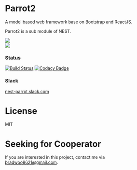 # Parrot2
A model based web framework base on Bootstrap and ReactJS.  

Parrot2 is a sub module of NEST.

![](http://bradwoo8621.github.io/parrot/guide/img/nest.png)  
![](http://bradwoo8621.github.io/parrot/guide/img/parrot2.png)

### Status
[![Build Status](https://travis-ci.org/bradwoo8621/parrot2.svg?branch=master)](https://travis-ci.org/bradwoo8621/parrot2) [![Codacy Badge](https://api.codacy.com/project/badge/Grade/93eb2ffffda94f04abe77208ee21c0a5)](https://www.codacy.com/app/bradwoo8621/parrot2?utm_source=github.com&amp;utm_medium=referral&amp;utm_content=bradwoo8621/parrot2&amp;utm_campaign=Badge_Grade)

### Slack
[nest-parrot.slack.com](https://slack.global.ssl.fastly.net/66f9/img/icons/ios-32.png)

# License
MIT

# Seeking for Cooperator
If you are interested in this project, contact me via bradwoo8621@gmail.com.
